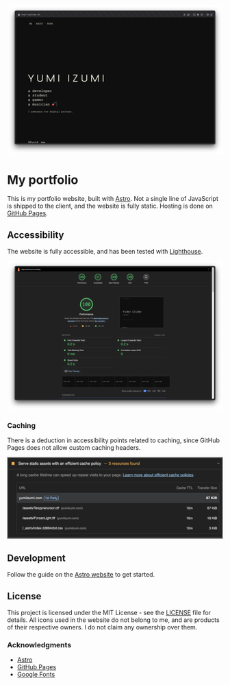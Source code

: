 ![Preview of the website](/readme/preview.png)

# My portfolio

This is my portfolio website, built with [Astro](https://astro.build/). Not a single line of JavaScript is shipped to the client, and the website is fully static. Hosting is done on [GitHub Pages](https://pages.github.com/).

## Accessibility

The website is fully accessible, and has been tested with [Lighthouse](https://googlechrome.github.io/lighthouse/viewer/?psiurl=https%3A%2F%2Fyumiizumi.com).

![Lighthouse report](/readme/lighthouse.png)

### Caching

There is a deduction in accessibility points related to caching, since GitHub Pages does not allow custom caching headers.

![Issue with caching and GitHub Pages](/readme/caching.png)

## Development

Follow the guide on the [Astro website](https://docs.astro.build/en/getting-started/) to get started.

## License

This project is licensed under the MIT License - see the [LICENSE](LICENSE) file for details. All icons used in the website do not belong to me, and are products of their respective owners. I do not claim any ownership over them.

### Acknowledgments

- [Astro](https://astro.build/)
- [GitHub Pages](https://pages.github.com/)
- [Google Fonts](https://fonts.google.com/)
